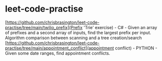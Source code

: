 # leet-code-practise

[https://github.com/chrisbrasington/leet-code-practise/tree/main/twilio_prefix](Prefix 'Trie' exercise) - C# - Given an array of prefixes and a second array of inputs, find the largest prefix per input. Algorithm comparison between scanning and a tree creation/search
[https://github.com/chrisbrasington/leet-code-practise/tree/main/appointment_conflict](appointment conflict) - PYTHON - Given some date ranges, find appointment conflicts.